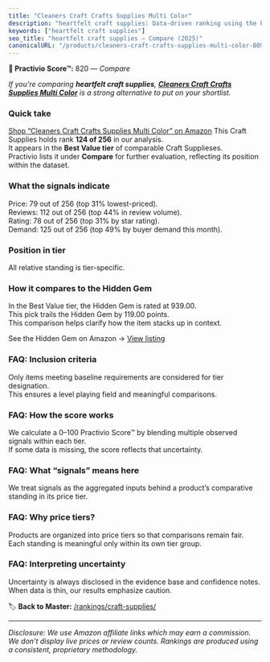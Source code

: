 ```yaml
---
title: "Cleaners Craft Crafts Supplies Multi Color"
description: "heartfelt craft supplies: Data-driven ranking using the Practivio Score™. Positioned by quality, value, demand, findability, momentum."
keywords: ["heartfelt craft supplies"]
seo_title: "heartfelt craft supplies — Compare (2025)"
canonicalURL: "/products/cleaners-craft-crafts-supplies-multi-color-B09LYG8WQ9/"
---
```


**🛒 Practivio Score™:** 820 — _Compare_


*If you're comparing **heartfelt craft supplies**, **[Cleaners Craft Crafts Supplies Multi Color](https://www.amazon.com/dp/B09LYG8WQ9?tag=practivio-20)** is a strong alternative to put on your shortlist.*
### Quick take
[Shop “Cleaners Craft Crafts Supplies Multi Color” on Amazon](https://www.amazon.com/dp/B09LYG8WQ9?tag=practivio-20)
This Craft Supplies holds rank **124 of 256** in our analysis.  
It appears in the **Best Value tier** of comparable Craft Supplieses.  
Practivio lists it under **Compare** for further evaluation, reflecting its position within the dataset.

### What the signals indicate
Price: 79 out of 256 (top 31% lowest-priced).  
Reviews: 112 out of 256 (top 44% in review volume).  
Rating: 78 out of 256 (top 31% by star rating).  
Demand: 125 out of 256 (top 49% by buyer demand this month).

### Position in tier
All relative standing is tier-specific.

### How it compares to the Hidden Gem
In the Best Value tier, the Hidden Gem is rated at 939.00.  
This pick trails the Hidden Gem by 119.00 points.  
This comparison helps clarify how the item stacks up in context.  

See the Hidden Gem on Amazon → [View listing](https://www.amazon.com/dp/B00178QQJ8?tag=practivio-20)

### FAQ: Inclusion criteria
Only items meeting baseline requirements are considered for tier designation.  
This ensures a level playing field and meaningful comparisons.

### FAQ: How the score works
We calculate a 0–100 Practivio Score™ by blending multiple observed signals within each tier.  
If some data is missing, the score reflects that uncertainty.

### FAQ: What “signals” means here
We treat signals as the aggregated inputs behind a product’s comparative standing in its price tier.

### FAQ: Why price tiers?
Products are organized into price tiers so that comparisons remain fair.  
Each standing is meaningful only within its own tier group.

### FAQ: Interpreting uncertainty
Uncertainty is always disclosed in the evidence base and confidence notes.  
When data is thin, our results emphasize caution.

<!-- Missing template for Compare/CompareWithinPriceClass -->


🏷️ **Back to Master:** [/rankings/craft-supplies/](/rankings/craft-supplies/)

---
_Disclosure: We use Amazon affiliate links which may earn a commission. We don’t display live prices or review counts. Rankings are produced using a consistent, proprietary methodology._
